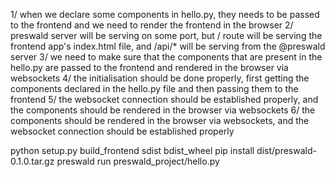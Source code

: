 1/ when we declare some components in hello.py, they needs to be passed to the frontend and we need to render the frontend in the browser
2/ preswald server will be serving on some port, but / route will be serving the frontend app's index.html file, and /api/\* will be serving from the @preswald server
3/ we need to make sure that the components that are present in the hello.py are passed to the frontend and rendered in the browser via websockets
4/ the initialisation should be done properly, first getting the components declared in the hello.py file and then passing them to the frontend
5/ the websocket connection should be established properly, and the components should be rendered in the browser via websockets
6/ the components should be rendered in the browser via websockets, and the websocket connection should be established properly

python setup.py build_frontend sdist bdist_wheel
pip install dist/preswald-0.1.0.tar.gz
preswald run preswald_project/hello.py